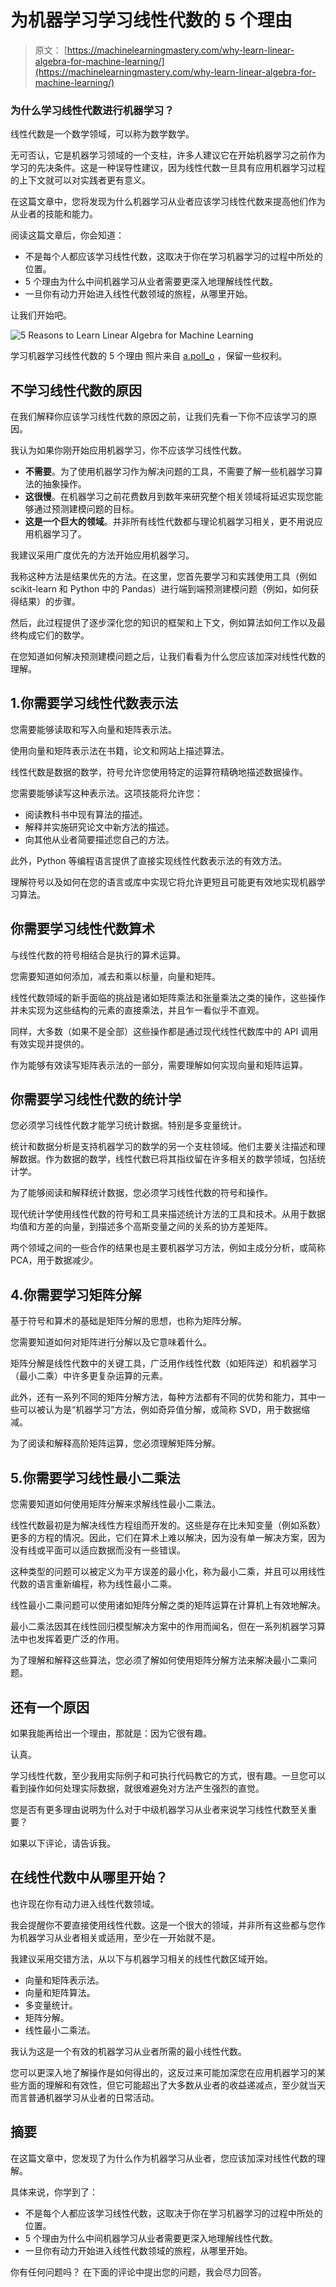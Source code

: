 # 为机器学习学习线性代数的 5 个理由

> 原文： [https://machinelearningmastery.com/why-learn-linear-algebra-for-machine-learning/](https://machinelearningmastery.com/why-learn-linear-algebra-for-machine-learning/)

### 为什么学习线性代数进行机器学习？

线性代数是一个数学领域，可以称为数学数学。

无可否认，它是机器学习领域的一个支柱，许多人建议它在开始机器学习之前作为学习的先决条件。这是一种误导性建议，因为线性代数一旦具有应用机器学习过程的上下文就可以对实践者更有意义。

在这篇文章中，您将发现为什么机器学习从业者应该学习线性代数来提高他们作为从业者的技能和能力。

阅读这篇文章后，你会知道：

*   不是每个人都应该学习线性代数，这取决于你在学习机器学习的过程中所处的位置。
*   5 个理由为什么中间机器学习从业者需要更深入地理解线性代数。
*   一旦你有动力开始进入线性代数领域的旅程，从哪里开始。

让我们开始吧。

![5 Reasons to Learn Linear Algebra for Machine Learning](img/dfe9ae7ed77705b50b06313d13690368.jpg)

学习机器学习线性代数的 5 个理由
照片来自 [a.poll_o](https://www.flickr.com/photos/105307156@N06/38927948862/) ，保留一些权利。

## 不学习线性代数的原因

在我们解释你应该学习线性代数的原因之前，让我们先看一下你不应该学习的原因。

我认为如果你刚开始应用机器学习，你不应该学习线性代数。

*   **不需要**。为了使用机器学习作为解决问题的工具，不需要了解一些机器学习算法的抽象操作。
*   **这很慢**。在机器学习之前花费数月到数年来研究整个相关领域将延迟实现您能够通过预测建模问题的目标。
*   **这是一个巨大的领域**。并非所有线性代数都与理论机器学习相关，更不用说应用机器学习了。

我建议采用广度优先的方法开始应用机器学习。

我称这种方法是结果优先的方法。在这里，您首先要学习和实践使用工具（例如 scikit-learn 和 Python 中的 Pandas）进行端到端预测建模问题（例如，如何获得结果）的步骤。

然后，此过程提供了逐步深化您的知识的框架和上下文，例如算法如何工作以及最终构成它们的数学。

在您知道如何解决预测建模问题之后，让我们看看为什么您应该加深对线性代数的理解。

## 1.你需要学习线性代数表示法

您需要能够读取和写入向量和矩阵表示法。

使用向量和矩阵表示法在书籍，论文和网站上描述算法。

线性代数是数据的数学，符号允许您使用特定的运算符精确地描述数据操作。

您需要能够读写这种表示法。这项技能将允许您：

*   阅读教科书中现有算法的描述。
*   解释并实施研究论文中新方法的描述。
*   向其他从业者简要描述您自己的方法。

此外，Python 等编程语言提供了直接实现线性代数表示法的有效方法。

理解符号以及如何在您的语言或库中实现它将允许更短且可能更有效地实现机器学习算法。

## 你需要学习线性代数算术

与线性代数的符号相结合是执行的算术运算。

您需要知道如何添加，减去和乘以标量，向量和矩阵。

线性代数领域的新手面临的挑战是诸如矩阵乘法和张量乘法之类的操作，这些操作并未实现为这些结构的元素的直接乘法，并且乍一看似乎不直观。

同样，大多数（如果不是全部）这些操作都是通过现代线性代数库中的 API 调用有效实现并提供的。

作为能够有效读写矩阵表示法的一部分，需要理解如何实现向量和矩阵运算。

## 你需要学习线性代数的统计学

您必须学习线性代数才能学习统计数据。特别是多变量统计。

统计和数据分析是支持机器学习的数学的另一个支柱领域。他们主要关注描述和理解数据。作为数据的数学，线性代数已将其指纹留在许多相关的数学领域，包括统计学。

为了能够阅读和解释统计数据，您必须学习线性代数的符号和操作。

现代统计学使用线性代数的符号和工具来描述统计方法的工具和技术。从用于数据均值和方差的向量，到描述多个高斯变量之间的关系的协方差矩阵。

两个领域之间的一些合作的结果也是主要机器学习方法，例如主成分分析，或简称 PCA，用于数据减少。

## 4.你需要学习矩阵分解

基于符号和算术的基础是矩阵分解的思想，也称为矩阵分解。

您需要知道如何对矩阵进行分解以及它意味着什么。

矩阵分解是线性代数中的关键工具，广泛用作线性代数（如矩阵逆）和机器学习（最小二乘）中许多更复杂运算的元素。

此外，还有一系列不同的矩阵分解方法，每种方法都有不同的优势和能力，其中一些可以被认为是“机器学习”方法，例如奇异值分解，或简称 SVD，用于数据缩减。

为了阅读和解释高阶矩阵运算，您必须理解矩阵分解。

## 5.你需要学习线性最小二乘法

您需要知道如何使用矩阵分解来求解线性最小二乘法。

线性代数最初是为解决线性方程组而开发的。这些是存在比未知变量（例如系数）更多的方程的情况。因此，它们在算术上难以解决，因为没有单一解决方案，因为没有线或平面可以适应数据而没有一些错误。

这种类型的问题可以被定义为平方误差的最小化，称为最小二乘，并且可以用线性代数的语言重新编程，称为线性最小二乘。

线性最小二乘问题可以使用诸如矩阵分解之类的矩阵运算在计算机上有效地解决。

最小二乘法因其在线性回归模型解决方案中的作用而闻名，但在一系列机器学习算法中也发挥着更广泛的作用。

为了理解和解释这些算法，您必须了解如何使用矩阵分解方法来解决最小二乘问题。

## 还有一个原因

如果我能再给出一个理由，那就是：因为它很有趣。

认真。

学习线性代数，至少我用实际例子和可执行代码教它的方式，很有趣。一旦您可以看到操作如何处理实际数据，就很难避免对方法产生强烈的直觉。

您是否有更多理由说明为什么对于中级机器学习从业者来说学习线性代数至关重要？

如果以下评论，请告诉我。

## 在线性代数中从哪里开始？

也许现在你有动力进入线性代数领域。

我会提醒你不要直接使用线性代数。这是一个很大的领域，并非所有这些都与您作为机器学习从业者相关或适用，至少在一开始就不是。

我建议采用交错方法，从以下与机器学习相关的线性代数区域开始。

*   向量和矩阵表示法。
*   向量和矩阵算法。
*   多变量统计。
*   矩阵分解。
*   线性最小二乘法。

我认为这是一个有效的机器学习从业者所需的最小线性代数。

您可以更深入地了解操作是如何得出的，这反过来可能加深您在应用机器学习的某些方面的理解和有效性，但它可能超出了大多数从业者的收益递减点，至少就当天而言普通机器学习从业者的日常活动。

## 摘要

在这篇文章中，您发现了为什么作为机器学习从业者，您应该加深对线性代数的理解。

具体来说，你学到了：

*   不是每个人都应该学习线性代数，这取决于你在学习机器学习的过程中所处的位置。
*   5 个理由为什么中间机器学习从业者需要更深入地理解线性代数。
*   一旦你有动力开始进入线性代数领域的旅程，从哪里开始。

你有任何问题吗？
在下面的评论中提出您的问题，我会尽力回答。